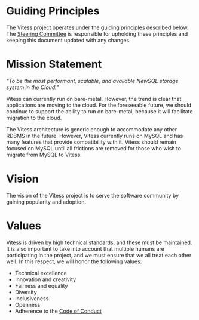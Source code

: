 # Guiding Principles

The Vitess project operates under the guiding principles described below. The [Steering Committee](https://github.com/vitessio/vitess/blob/main/STEERING.md) is responsible for upholding these principles and keeping this document updated with any changes.

# Mission Statement

*“To be the most performant, scalable, and available NewSQL storage system in the Cloud.”*

Vitess can currently run on bare-metal. However, the trend is clear that applications are moving to the cloud. For the foreseeable future, we should continue to support the ability to run on bare-metal, because it will facilitate migration to the cloud.

The Vitess architecture is generic enough to accommodate any other RDBMS in the future. However, Vitess currently runs on MySQL and has many features that provide compatibility with it. Vitess should remain focused on MySQL until all frictions are removed for those who wish to migrate from MySQL to Vitess.

# Vision

The vision of the Vitess project is to serve the software community by gaining popularity and adoption.

# Values

Vitess is driven by high technical standards, and these must be maintained. It is also important to take into account that multiple humans are participating in the project, and we must ensure that we all treat each other well. In this respect, we will honor the following values:

* Technical excellence
* Innovation and creativity
* Fairness and equality
* Diversity
* Inclusiveness
* Openness
* Adherence to the [Code of Conduct](https://github.com/vitessio/vitess/blob/main/CODE_OF_CONDUCT.md)
